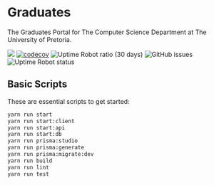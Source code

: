 # Graduates

The Graduates Portal for The Computer Science Department at The University of Pretoria.

[![](https://github.com/COS-301/graduates/actions/workflows/index.yml/badge.svg)](https://github.com/COS-301/graduates/actions/workflows/index.yml)
[![codecov](https://codecov.io/gh/COS-301/graduates/branch/develop/graph/badge.svg)](https://codecov.io/gh/COS-301/graduates/)
![Uptime Robot ratio (30 days)](https://img.shields.io/uptimerobot/ratio/m791587947-c4532bc7889afd31f0b6f3a8)
<img alt="GitHub issues" src="https://img.shields.io/github/issues-raw/COS301-SE-2022/ReverseHand">
<img alt="Uptime Robot status" src="https://img.shields.io/uptimerobot/status/m791626457-13b5f7a8e38fff2133205047">
## Basic Scripts

These are essential scripts to get started:

```sh
yarn run start
yarn run start:client
yarn run start:api
yarn run start:db
yarn run prisma:studio
yarn run prisma:generate
yarn run prisma:migrate:dev
yarn run build
yarn run lint
yarn run test
```
